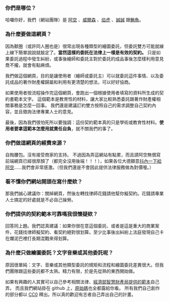 ### 你們是哪位？

哈囉你好，我們（網站團隊）是
[阿空](https://kong0107.github.io)
、[威爾森](https://www.plurk.com/SSWilsonKao)
、[焰虎](https://www.plurk.com/KKILLER097)
、[誠誠](https://www.plurk.com/WolfkyMakoto)
跟[鮪魚](https://www.plurk.com/Afrit)。


### 為什麼要做這網頁？

因為獸圈（或許同人圈也是）很常出現各種類型的繪圖委託，但委託雙方可能就線上線下簡單說說就敲定了。**當然這樣的委託在法律上一樣是有效的契約。** 只是如果委託過程中發生糾紛，或事後繪師和委託主對於委託的成品事後怎麼樣利用意見喬不攏，就會有點麻煩。

我們做這個網頁，目的是讓使用者（繪師或委託主）可以就委託這件事情、以及委託成品的著作財產權歸屬和利用有更清楚的想法，可以好好協商。

如果使用者按流程操作完這個網頁，會跑出一個根據使用者填寫的資料所生成的契約書範本文字。
這個範本是教育性的材料，讓大家比較熟悉委託跟著作財產權相關事務是怎麼一回事。
我們還是建議訂約雙方按照自己的需求調整自己契約內容，並且徵詢法律專業人士的意見。

最後，因為我們很怕死所以要強調：這份契約範本真的只是學術或教育性材料。**使用者要拿這範本怎麼用就責任自負**，就不關我們的事了。


### 你們做這網頁的經費來源？

自掏腰包。沒有接受商家的支持。
不過因為弄這網站有點累，而且請阿空無償寫前端網頁已經很厚顏了（都完全沒用後端！！！），如果各位大德願意[抖內一下給阿空](https://kong0107.github.io/donate/)……我們會非常感激。（但我們還是不會因此提供法律服務做為對價喔。）


### 看不懂你們網站開頭在寫什麼欸？

那我們誠心建議你：關掉網頁，然後左轉找律師花錢請他幫你擬契約。花錢請專業人士搞定的好處就是不必自己操勞。


### 你們提供的契約範本可靠嗎我很懷疑欸？

回答同上題。我們認真建議：如果你很在意這個委託、或者是這是重大的商業案件，花錢找律師擬契約、看契約絕對很划算。至少比事後出糾紛上法庭發現自己卡在爛泥巴裡打長期混戰來得划算。

### 為什麼只做繪圖委託？文字音樂或其他委託呢？

原因很單純：文字、音樂或其他類型委託的規矩和流程和繪圖委託差異很大。但我們團隊跟這些委託都不太熟。精力有限，於是先從熟的東西開始做。

如果有興趣的人其實可以自己參考相關法律、[經濟部智慧財產局提供的範本](https://www.tipo.gov.tw/ct.asp?xItem=567097&ctNode=6993&mp=1)自己弄。
而且我們網站掛在 github 上，[原始碼](https://github.com/kong0107/doujin)也全都露給你看。
所有我們自己創作的部分都以 [CC0](http://creativecommons.tw/cc0) 釋出。所以真的歡迎有志者自己弄出自己的計畫。
